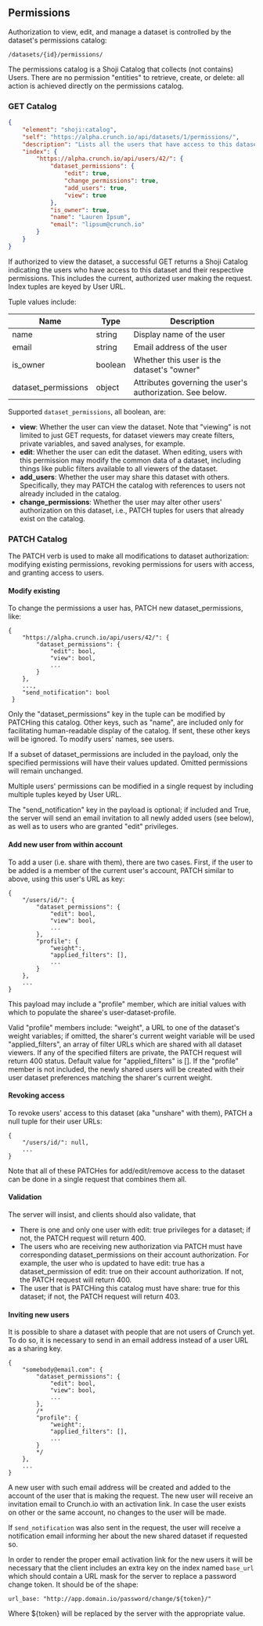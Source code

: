 ## Permissions

Authorization to view, edit, and manage a dataset is controlled by the dataset's permissions catalog:

`/datasets/{id}/permissions/`

The permissions catalog is a Shoji Catalog that collects (not contains) Users. There are no permission "entities" to retrieve, create, or delete: all action is achieved directly on the permissions catalog.

### GET Catalog

```json
{
    "element": "shoji:catalog",
    "self": "https://alpha.crunch.io/api/datasets/1/permissions/",
    "description": "Lists all the users that have access to this dataset",
    "index": {
        "https://alpha.crunch.io/api/users/42/": {
            "dataset_permissions": {
                "edit": true,
                "change_permissions": true,
                "add_users": true,
                "view": true
            },
            "is_owner": true,
            "name": "Lauren Ipsum",
            "email": "lipsum@crunch.io"
        }
    }
}
```

If authorized to view the dataset, a successful GET returns a Shoji Catalog indicating the users who have access to this dataset and their respective permissions. This includes the current, authorized user making the request. Index tuples are keyed by User URL. 

Tuple values include:

Name | Type | Description
---- | ---- | -----------
name | string | Display name of the user
email | string | Email address of the user
is_owner | boolean | Whether this user is the dataset's "owner"
dataset_permissions | object | Attributes governing the user's authorization. See below.

Supported `dataset_permissions`, all boolean, are:

* **view**: Whether the user can view the dataset. Note that "viewing" is not limited to just GET requests, for dataset viewers may create filters, private variables, and saved analyses, for example.
* **edit**: Whether the user can edit the dataset. When editing, users with this permission may modify the common data of a dataset, including things like public filters available to all viewers of the dataset.
* **add_users**: Whether the user may share this dataset with others. Specifically, they may PATCH the catalog with references to users not already included in the catalog.
* **change_permissions**: Whether the user may alter other users' authorization on this dataset, i.e., PATCH tuples for users that already exist on the catalog.

### PATCH Catalog

The PATCH verb is used to make all modifications to dataset authorization: modifying existing permissions, revoking permissions for users with access, and granting access to users. 

#### Modify existing

To change the permissions a user has, PATCH new dataset_permissions, like:

    {
        "https://alpha.crunch.io/api/users/42/": {
            "dataset_permissions": {
                "edit": bool,
                "view": bool,
                ...
            }
        },
        ...,
        "send_notification": bool
     }

Only the "dataset_permissions" key in the tuple can be modified by PATCHing this catalog. Other keys, such as "name", are included only for facilitating human-readable display of the catalog. If sent, these other keys will be ignored. To modify users' names, see users.

If a subset of dataset_permissions are included in the payload, only the specified permissions will have their values updated. Omitted permissions will remain unchanged.

Multiple users' permissions can be modified in a single request by including multiple tuples keyed by User URL. 

The "send_notification" key in the payload is optional; if included and True, the server will send an email invitation to all newly added users (see below), as well as to users who are granted "edit" privileges. 

#### Add new user from within account

To add a user (i.e. share with them), there are two cases. First, if the user to be added is a member of the current user's account, PATCH similar to above, using this user's URL as key:

    {
        "/users/id/": {
            "dataset_permissions": {
                "edit": bool,
                "view": bool,
                ...
            },
            "profile": {
                "weight":, 
                "applied_filters": [],
                ...
            }
        },
        ...
    }

This payload may include a "profile" member, which are initial values with which to populate the sharee's user-dataset-profile. 

Valid "profile" members include:
"weight", a URL to one of the dataset's weight variables; if omitted, the sharer's current weight variable will be used
"applied_filters", an array of filter URLs which are shared with all dataset viewers. If any of the specified filters are private, the PATCH request will return 400 status. Default value for "applied_filters" is [].
If the "profile" member is not included, the newly shared users will be created with their user dataset preferences matching the sharer's current weight.

#### Revoking access

To revoke users' access to this dataset (aka "unshare" with them), PATCH a null tuple for their user URLs:

    {
        "/users/id/": null,
        ...
    }

Note that all of these PATCHes for add/edit/remove access to the dataset can be done in a single request that combines them all. 

#### Validation

The server will insist, and clients should also validate, that

* There is one and only one user with edit: true privileges for a dataset; if not, the PATCH request will return 400.
* The users who are receiving new authorization via PATCH must have corresponding dataset_permissions on their account authorization. For example, the user who is updated to have edit: true has a dataset_permission of edit: true on their account authorization. If not, the PATCH request will return 400.
* The user that is PATCHing this catalog must have share: true for this dataset; if not, the PATCH request will return 403.

#### Inviting new users

It is possible to share a dataset with people that are not users of Crunch yet. To do so, it is necessary to send in an email address instead of a user URL as a sharing key.

    {
        "somebody@email.com": {
            "dataset_permissions": {
                "edit": bool,
                "view": bool,
                ...
            },
            /*
            "profile": {
                "weight":, 
                "applied_filters": [],
                ...
            }
            */
        },
        ...
    }

A new user with such email address will be created and added to the account of the user that is making the request. The new user will receive an invitation email to Crunch.io with an activation link. In case the user exists on other or the same account, no changes to the user will be made.

If `send_notification` was also sent in the request, the user will receive a notification email informing her about the new shared dataset if requested so.

In order to render the proper email activation link for the new users it will be necessary that the client includes an extra key on the index named `base_url` which should contain a URL mask for the server to replace a password change token. It should be of the shape:

`url_base: "http://app.domain.io/password/change/${token}/"`

Where ${token} will be replaced by the server with the appropriate value.